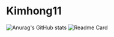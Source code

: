 # Kimhong11

![Anurag's GitHub stats](https://github-readme-stats.vercel.app/api?username=kimhong0111&show_icons=true&theme=outrun)
![Readme Card](https://github-readme-stats.vercel.app/api/wakatime?username=kimhong0111&layout=compact&theme=outrun)



